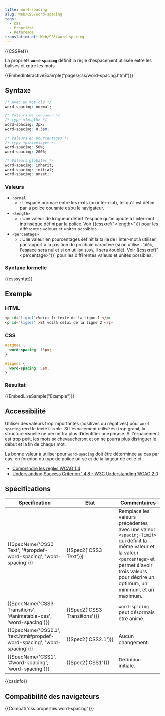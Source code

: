 ```yaml
---
title: word-spacing
slug: Web/CSS/word-spacing
tags:
  - CSS
  - Propriété
  - Reference
translation_of: Web/CSS/word-spacing
---
```

{{CSSRef}}

La propriété **`word-spacing`** définit la règle d'espacement utilisée entre les balises et entre les mots.

{{EmbedInteractiveExample("pages/css/word-spacing.html")}}

## Syntaxe

```css
/* Avec un mot-clé */
word-spacing: normal;

/* Valeurs de longueur */
/* type <length> */
word-spacing: 3px;
word-spacing: 0.3em;

/* Valeurs en pourcentages */
/* type <percentage> */
word-spacing: 50%;
word-spacing: 200%;

/* Valeurs globales */
word-spacing: inherit;
word-spacing: initial;
word-spacing: unset;
```

### Valeurs

- `normal`
  - : L'espace normale entre les mots (ou inter-mot), tel qu'il est défini par la police courante et/ou le navigateur.
- `<length>`
  - : Une valeur de longueur définit l'espace qu'on ajoute à l'inter-mot intrinsèque défini par la police. Voir {{cssxref("&lt;length&gt;")}} pour les différentes valeurs et unités possibles.
- `<percentage>`
  - : Une valeur en pourcentages définit la taille de l'inter-mot à utiliser par rapport à la position du prochain caractère (si on utilise `-100%`, l'espace sera nul et si on utilise `100%`, il sera doublé). Voir {{cssxref("&lt;percentage&gt;")}} pour les différentes valeurs et unités possibles.

### Syntaxe formelle

{{csssyntax}}

## Exemple

### HTML

```html
<p id="ligne1">Voici le texte de la ligne 1 </p>
<p id="ligne2" >Et voilà celui de la ligne 2 </p>
```

### CSS

```css
#ligne1 {
  word-spacing: 15px;
}

#ligne2 {
  word-spacing: 5em;
}
```

### Résultat

{{EmbedLiveSample("Exemple")}}

## Accessibilité

Utiliser des valeurs trop importantes (positives ou négatives) pour `word-spacing` rend le texte illisible. Si l'espacement utilisé est trop grand, la structure visuelle ne permettra plus d'identifier une phrase. Si l'espacement est trop petit, les mots se chevaucheront et on ne pourra plus distinguer le début et la fin de chaque mot.

La bonne valeur à utiliser pour `word-spacing` doit être déterminée au cas par cas, en fonction du type de police utilisé et de la largeur de celle-ci.

- [Comprendre les règles WCAG 1.4](/fr/docs/Web/Accessibility/Understanding_WCAG/Perceivable#Guideline_1.4_Make_it_easier_for_users_to_see_and_hear_content_including_separating_foreground_from_background)
- [Understanding Success Criterion 1.4.8 - W3C Understanding WCAG 2.0](https://www.w3.org/TR/UNDERSTANDING-WCAG20/visual-audio-contrast-visual-presentation.html)

## Spécifications

| Spécification                                                                                    | État                                     | Commentaires                                                                                                                                                                                                  |
| ------------------------------------------------------------------------------------------------ | ---------------------------------------- | ------------------------------------------------------------------------------------------------------------------------------------------------------------------------------------------------------------- |
| {{SpecName('CSS3 Text', '#propdef-word-spacing', 'word-spacing')}}         | {{Spec2('CSS3 Text')}}             | Remplace les valeurs précédentes avec une valeur `<spacing-limit>` qui définit la même valeur et la valeur `<percentage>` et permet d'avoir trois valeurs pour décrire un optimum, un minimum, et un maximum. |
| {{SpecName('CSS3 Transitions', '#animatable-css', 'word-spacing')}}         | {{Spec2('CSS3 Transitions')}} | `word-spacing` peut désormais être animé.                                                                                                                                                                     |
| {{SpecName('CSS2.1', 'text.html#propdef-word-spacing', 'word-spacing')}} | {{Spec2('CSS2.1')}}                 | Aucun changement.                                                                                                                                                                                             |
| {{SpecName('CSS1', '#word-spacing', 'word-spacing')}}                         | {{Spec2('CSS1')}}                 | Définition initiale.                                                                                                                                                                                          |

{{cssinfo}}

## Compatibilité des navigateurs

{{Compat("css.properties.word-spacing")}}
